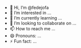 - 👋 Hi, I’m @fedejofa
- 👀 I’m interested in ...
- 🌱 I’m currently learning ...
- 💞️ I’m looking to collaborate on ...
- 📫 How to reach me ...
- 😄 Pronouns: ...
- ⚡ Fun fact: ...

<!---
fedejofa/fedejofa is a ✨ special ✨ repository because its `README.md` (this file) appears on your GitHub profile.
You can click the Preview link to take a look at your changes.
--->
